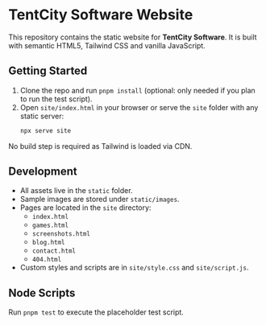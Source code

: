 # TentCity Software Website

This repository contains the static website for **TentCity Software**. It is built with semantic HTML5, Tailwind CSS and vanilla JavaScript.

## Getting Started

1. Clone the repo and run `pnpm install` (optional: only needed if you plan to run the test script).
2. Open `site/index.html` in your browser or serve the `site` folder with any static server:
   ```bash
   npx serve site
   ```

No build step is required as Tailwind is loaded via CDN.

## Development

- All assets live in the `static` folder.
- Sample images are stored under `static/images`.
- Pages are located in the `site` directory:
  - `index.html`
  - `games.html`
  - `screenshots.html`
  - `blog.html`
  - `contact.html`
  - `404.html`
- Custom styles and scripts are in `site/style.css` and `site/script.js`.

## Node Scripts

Run `pnpm test` to execute the placeholder test script.
